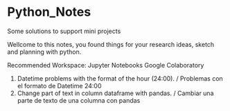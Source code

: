 # Python_Notes
Some solutions to support mini projects

Wellcome to this notes, you found things for your research ideas, sketch and planning with python.

Recommended Workspace: Jupyter Notebooks 
		       Google Colaboratory

1. Datetime problems with the format of the hour (24:00). / Problemas con el formato de Datetime 24:00
2. Change part of text in column dataframe with pandas. / Cambiar una parte de texto de una columna con pandas

